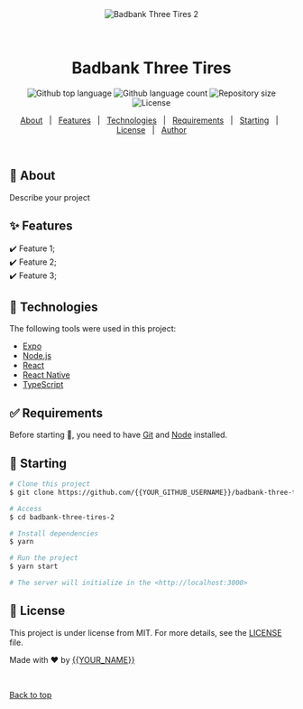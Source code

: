 <div align="center" id="top"> 
  <img src="./.github/app.gif" alt="Badbank Three Tires 2" />

  &#xa0;

  <!-- <a href="https://badbankthreetires2.netlify.app">Demo</a> -->
</div>

<h1 align="center">Badbank Three Tires</h1>

<p align="center">
  <img alt="Github top language" src="https://img.shields.io/github/languages/top/{{YOUR_GITHUB_USERNAME}}/badbank-three-tires-2?color=56BEB8">

  <img alt="Github language count" src="https://img.shields.io/github/languages/count/{{YOUR_GITHUB_USERNAME}}/badbank-three-tires-2?color=56BEB8">

  <img alt="Repository size" src="https://img.shields.io/github/repo-size/{{YOUR_GITHUB_USERNAME}}/badbank-three-tires-2?color=56BEB8">

  <img alt="License" src="https://img.shields.io/github/license/{{YOUR_GITHUB_USERNAME}}/badbank-three-tires-2?color=56BEB8">

  <!-- <img alt="Github issues" src="https://img.shields.io/github/issues/{{YOUR_GITHUB_USERNAME}}/badbank-three-tires-2?color=56BEB8" /> -->

  <!-- <img alt="Github forks" src="https://img.shields.io/github/forks/{{YOUR_GITHUB_USERNAME}}/badbank-three-tires-2?color=56BEB8" /> -->

  <!-- <img alt="Github stars" src="https://img.shields.io/github/stars/{{YOUR_GITHUB_USERNAME}}/badbank-three-tires-2?color=56BEB8" /> -->
</p>

<!-- Status -->

<!-- <h4 align="center"> 
	🚧  Badbank Three Tires 2 🚀 Under construction...  🚧
</h4> 

<hr> -->

<p align="center">
  <a href="#dart-about">About</a> &#xa0; | &#xa0; 
  <a href="#sparkles-features">Features</a> &#xa0; | &#xa0;
  <a href="#rocket-technologies">Technologies</a> &#xa0; | &#xa0;
  <a href="#white_check_mark-requirements">Requirements</a> &#xa0; | &#xa0;
  <a href="#checkered_flag-starting">Starting</a> &#xa0; | &#xa0;
  <a href="#memo-license">License</a> &#xa0; | &#xa0;
  <a href="https://github.com/{{YOUR_GITHUB_USERNAME}}" target="_blank">Author</a>
</p>

<br>

## :dart: About ##

Describe your project

## :sparkles: Features ##

:heavy_check_mark: Feature 1;\
:heavy_check_mark: Feature 2;\
:heavy_check_mark: Feature 3;

## :rocket: Technologies ##

The following tools were used in this project:

- [Expo](https://expo.io/)
- [Node.js](https://nodejs.org/en/)
- [React](https://pt-br.reactjs.org/)
- [React Native](https://reactnative.dev/)
- [TypeScript](https://www.typescriptlang.org/)

## :white_check_mark: Requirements ##

Before starting :checkered_flag:, you need to have [Git](https://git-scm.com) and [Node](https://nodejs.org/en/) installed.

## :checkered_flag: Starting ##

```bash
# Clone this project
$ git clone https://github.com/{{YOUR_GITHUB_USERNAME}}/badbank-three-tires-2

# Access
$ cd badbank-three-tires-2

# Install dependencies
$ yarn

# Run the project
$ yarn start

# The server will initialize in the <http://localhost:3000>
```

## :memo: License ##

This project is under license from MIT. For more details, see the [LICENSE](LICENSE.md) file.


Made with :heart: by <a href="https://github.com/{{YOUR_GITHUB_USERNAME}}" target="_blank">{{YOUR_NAME}}</a>

&#xa0;

<a href="#top">Back to top</a>
